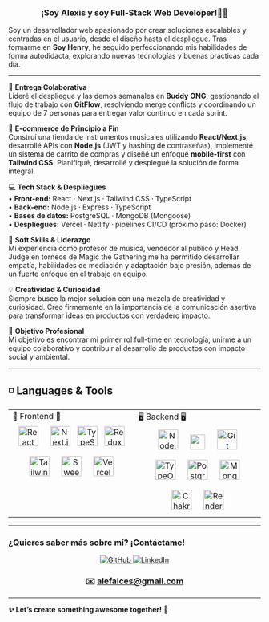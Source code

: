 ### <div align="center">¡Soy Alexis y soy Full-Stack Web Developer!👨‍💻</div>

Soy un desarrollador web apasionado por crear soluciones escalables y centradas en el usuario, desde el diseño hasta el despliegue. Tras formarme en **Soy Henry**, he seguido perfeccionando mis habilidades de forma autodidacta, explorando nuevas tecnologías y buenas prácticas cada día.

---

🚀 **Entrega Colaborativa**  
Lideré el despliegue y las demos semanales en **Buddy ONG**, gestionando el flujo de trabajo con **GitFlow**, resolviendo merge conflicts y coordinando un equipo de 7 personas para entregar valor continuo en cada sprint.

🛒 **E-commerce de Principio a Fin**  
Construí una tienda de instrumentos musicales utilizando **React/Next.js**, desarrollé APIs con **Node.js** (JWT y hashing de contraseñas), implementé un sistema de carrito de compras y diseñé un enfoque **mobile-first** con **Tailwind CSS**. Planifiqué, desarrollé y desplegué la solución de forma integral.

💻 **Tech Stack & Despliegues**  
• **Front-end:** React · Next.js · Tailwind CSS · TypeScript  
• **Back-end:** Node.js · Express · TypeScript  
• **Bases de datos:** PostgreSQL · MongoDB (Mongoose)  
• **Despliegues:** Vercel · Netlify · pipelines CI/CD (próximo paso: Docker)

🤝 **Soft Skills & Liderazgo**  
Mi experiencia como profesor de música, vendedor al público y Head Judge en torneos de Magic the Gathering me ha permitido desarrollar empatía, habilidades de mediación y adaptación bajo presión, además de un fuerte enfoque en el trabajo en equipo.

💡 **Creatividad & Curiosidad**  
Siempre busco la mejor solución con una mezcla de creatividad y curiosidad. Creo firmemente en la importancia de la comunicación asertiva para transformar ideas en productos con verdadero impacto.

🎯 **Objetivo Profesional**  
Mi objetivo es encontrar mi primer rol full-time en tecnología, unirme a un equipo colaborativo y contribuir al desarrollo de productos con impacto social y ambiental.

---

## ◽ Languages & Tools
<table><tr><td valign="top" width="33%">
🚀 Frontend 🚀
<div align="center">
  <a href="https://reactjs.org/" target="_blank"><img  style="margin: 10px" src="https://profilinator.rishav.dev/skills-assets/react-original-wordmark.svg" alt="React" height="40"/></a>
  <a href="https://nextjs.org/" target="_blank"><img style="margin: 10px" src="https://encrypted-tbn0.gstatic.com/images?q=tbn:ANd9GcSV9uzErWz9EXqZDxZ5lP9aYpMz8eK6rr5X3w&s" alt="Next.js" height="40"/></a>
  <a href="https://www.typescriptlang.org/" target="_blank"><img src="https://profilinator.rishav.dev/skills-assets/typescript-original.svg" alt="TypeScript" height="40"/></a>
  <a href="https://redux.js.org/" target="_blank"><img style="margin: 10px" src="https://profilinator.rishav.dev/skills-assets/redux-original.svg" alt="Redux" height="40"/></a>
  <a href="https://tailwindcss.com/" target="_blank"><img style="margin: 10px" src="https://tailwindcss.com/_next/static/media/tailwindcss-mark.d52e9897.svg" alt="Tailwind CSS" height="40"/></a>
  <a href="https://sweetalert2.github.io/" target="_blank"><img  style="margin: 10px" src="https://rohit-chouhan.gallerycdn.vsassets.io/extensions/rohit-chouhan/sweetalert2-snippet/1.1.2/1625627316335/Microsoft.VisualStudio.Services.Icons.Default" alt="SweetAlert2" height="40"/></a>
   <a href="https://vercel.com/" target="_blank"><img  style="margin: 10px" src="https://images.ctfassets.net/crb83veve8xb/2VaNf5PhpBlvKAUKYfmefe/5fdaf99f05704485b02e14e8d4addefb/vercel.webp" alt="Vercel" height="40"/></a>

</div>
</td><td valign="top" width="33%">
🖥️ Backend 🖥️
<div align="center">
  <a href="https://nodejs.org/" target="_blank"><img  style="margin: 10px" src="https://profilinator.rishav.dev/skills-assets/nodejs-original-wordmark.svg" alt="Node.js" height="40"/></a>
  <a href="https://expressjs.com/" target="_blank"><img style="margin: 10px" src="https://upload.wikimedia.org/wikipedia/commons/6/64/Expressjs.png" height="30"/></a>
  <a href="https://github.com/" target="_blank"><img style="margin: 10px" src="https://profilinator.rishav.dev/skills-assets/git-scm-icon.svg" alt="Git" height="40" /></a>  
  <a href="https://typeorm.io/" target="_blank"><img style="margin: 10px" src="https://avatars.githubusercontent.com/u/20165699?v=4" alt="TypeORM" height="40"/></a>
  <a href="https://www.postgresql.org/" target="_blank"><img style="margin: 10px" src="https://profilinator.rishav.dev/skills-assets/postgresql-original-wordmark.svg" alt="PostgreSQL" height="40"/></a>
  <a href="https://www.mongodb.com/" target="_blank"><img style="margin: 10px" src="https://profilinator.rishav.dev/skills-assets/mongodb-original-wordmark.svg" alt="MongoDB" height="40"/></a>
  <a href="https://chakra-ui.com/" target="_blank"><img style="margin: 10px" src="https://profilinator.rishav.dev/skills-assets/chakraui.png" alt="Chakra UI" height="40" /></a>  
  <a href="https://render.com/" target="_blank"><img style="margin: 10px" src="https://pbs.twimg.com/profile_images/1735429515541938176/zOO1N7Su_400x400.jpg" alt="Render" height="40"/></a>
</div>
</td></tr></table>

---

### **¿Quieres saber más sobre mí? ¡Contáctame!**

<div align="center">
  <a href="https://github.com/AleFalces" target="_blank">
    <img src="https://img.shields.io/badge/github-%2324292e.svg?&style=for-the-badge&logo=github&logoColor=white" alt="GitHub"/>
  </a>
  <a href="https://www.linkedin.com/in/alexis-falces-95b892252/" target="_blank">
    <img src="https://img.shields.io/badge/linkedin-%231E77B5.svg?&style=for-the-badge&logo=linkedin&logoColor=white" alt="LinkedIn"/>
  </a>
  <h3>✉️ <a href="mailto:alefalces@gmail.com">alefalces@gmail.com</a></h3>
</div>

---

**✨ Let’s create something awesome together!** 🌟  
